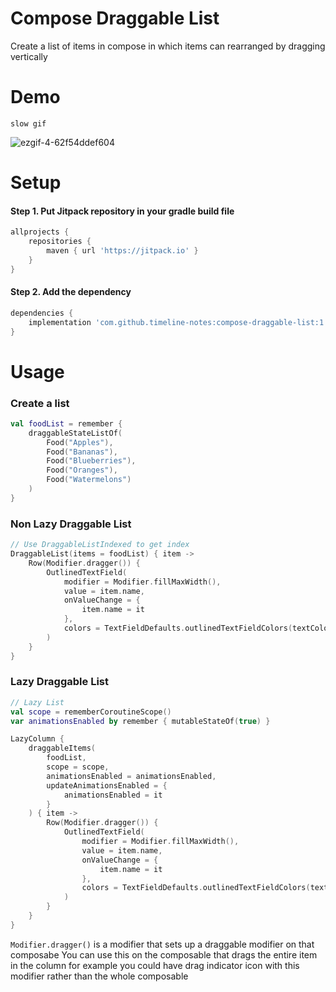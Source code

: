 # Compose Draggable List

Create a list of items in compose in which items can rearranged by dragging vertically

# Demo

`slow gif`

![ezgif-4-62f54ddef604](https://user-images.githubusercontent.com/42442700/133121261-45971afc-8afb-42c1-86e2-70103534781c.gif)

# Setup

#### Step 1. Put Jitpack repository in your gradle build file

```groovy
allprojects {
    repositories {
        maven { url 'https://jitpack.io' }
    }
}
```

#### Step 2. Add the dependency

```groovy
dependencies {
    implementation 'com.github.timeline-notes:compose-draggable-list:1.0.1'
}
```

# Usage

### Create a list

```kotlin
val foodList = remember {
    draggableStateListOf(
        Food("Apples"),
        Food("Bananas"),
        Food("Blueberries"),
        Food("Oranges"),
        Food("Watermelons")
    )
}
```

### Non Lazy Draggable List

```kotlin
// Use DraggableListIndexed to get index
DraggableList(items = foodList) { item ->
    Row(Modifier.dragger()) {
        OutlinedTextField(
            modifier = Modifier.fillMaxWidth(),
            value = item.name,
            onValueChange = {
                item.name = it
            },
            colors = TextFieldDefaults.outlinedTextFieldColors(textColor = MaterialTheme.colors.onBackground)
        )
    }
}
```

### Lazy Draggable List

```kotlin
// Lazy List
val scope = rememberCoroutineScope()
var animationsEnabled by remember { mutableStateOf(true) }

LazyColumn {
    draggableItems(
        foodList,
        scope = scope,
        animationsEnabled = animationsEnabled,
        updateAnimationsEnabled = {
            animationsEnabled = it
        }
    ) { item ->
        Row(Modifier.dragger()) {
            OutlinedTextField(
                modifier = Modifier.fillMaxWidth(),
                value = item.name,
                onValueChange = {
                    item.name = it
                },
                colors = TextFieldDefaults.outlinedTextFieldColors(textColor = MaterialTheme.colors.onBackground)
            )
        }
    }
}
```

`Modifier.dragger()` is a modifier that sets up a draggable modifier on that composabe You can use
this on the composable that drags the entire item in the column for example you could have drag
indicator icon with this modifier rather than the whole composable

